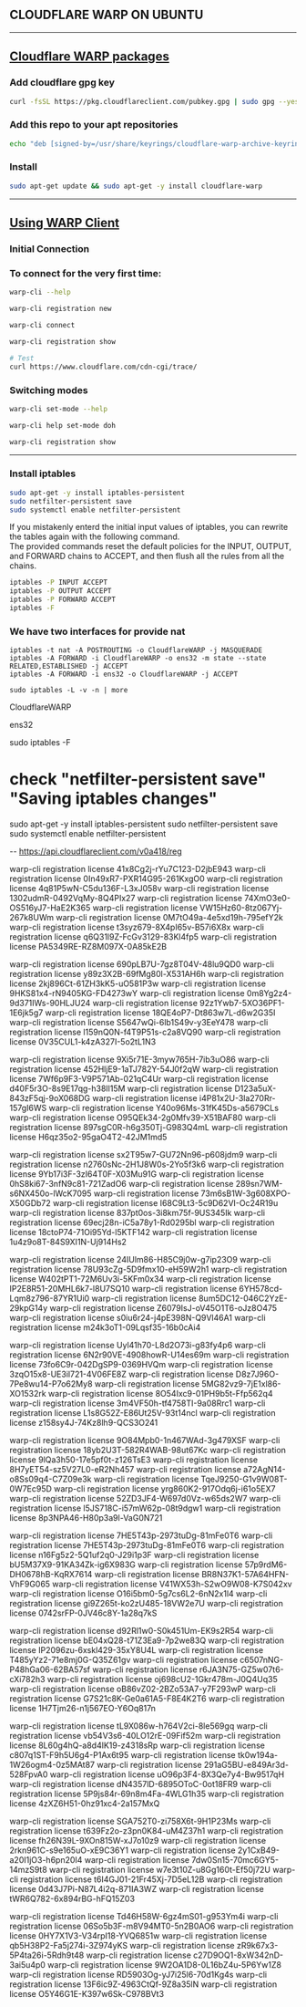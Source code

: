 ## CLOUDFLARE WARP ON UBUNTU

---
[Cloudflare WARP packages](https://pkg.cloudflareclient.com/#ubuntu])
---

### Add cloudflare gpg key
```bash
curl -fsSL https://pkg.cloudflareclient.com/pubkey.gpg | sudo gpg --yes --dearmor --output /usr/share/keyrings/cloudflare-warp-archive-keyring.gpg
```
### Add this repo to your apt repositories
```bash
echo "deb [signed-by=/usr/share/keyrings/cloudflare-warp-archive-keyring.gpg] https://pkg.cloudflareclient.com/ $(lsb_release -cs) main" | sudo tee /etc/apt/sources.list.d/cloudflare-client.list
```

### Install
```bash
sudo apt-get update && sudo apt-get -y install cloudflare-warp
```
---
[Using WARP Client](https://developers.cloudflare.com/warp-client/get-started/linux/)
---

### Initial Connection
### To connect for the very first time:

```bash
warp-cli --help

warp-cli registration new

warp-cli connect

warp-cli registration show

# Test
curl https://www.cloudflare.com/cdn-cgi/trace/
```

### Switching modes
```bash
warp-cli set-mode --help

warp-cli help set-mode doh

warp-cli registration show
```
---

### Install iptables
```bash
sudo apt-get -y install iptables-persistent
sudo netfilter-persistent save
sudo systemctl enable netfilter-persistent
```

If you mistakenly enterd the initial input values of iptables, you can rewrite the tables again with the following command.  
The provided commands reset the default policies for the INPUT, OUTPUT, and FORWARD chains to ACCEPT, and then flush all the rules from all the chains.

```bash
iptables -P INPUT ACCEPT
iptables -P OUTPUT ACCEPT
iptables -P FORWARD ACCEPT
iptables -F

```
### We have two interfaces for provide nat <CloudflareWARP and ens32>

```
iptables -t nat -A POSTROUTING -o CloudflareWARP -j MASQUERADE
iptables -A FORWARD -i CloudflareWARP -o ens32 -m state --state RELATED,ESTABLISHED -j ACCEPT
iptables -A FORWARD -i ens32 -o CloudflareWARP -j ACCEPT

sudo iptables -L -v -n | more
```


CloudflareWARP

ens32






sudo iptables -F


# check "netfilter-persistent save" "Saving iptables changes"
sudo apt-get -y install iptables-persistent
sudo netfilter-persistent save
sudo systemctl enable netfilter-persistent









--
https://api.cloudflareclient.com/v0a418/reg







warp-cli registration license 41x8Cg2j-rYu7C123-D2jbE943
warp-cli registration license 0In49xR7-PXR14G95-261KxgO0
warp-cli registration license 4q81P5wN-C5du136F-L3xJ058v
warp-cli registration license 1302udmR-0492VqMy-8Q4PIx27
warp-cli registration license 74XmO3e0-OS516yJ7-HaE2K365
warp-cli registration license VW15Hz60-8tz067Yj-267k8UWm
warp-cli registration license 0M7tO49a-4e5xd19h-795efY2k
warp-cli registration license t3syz679-8X4pI65v-B57i6X8x
warp-cli registration license q6Q31l9Z-FcGv3129-83Kl4fp5
warp-cli registration license PA5349RE-RZ8M097X-0A85kE2B

warp-cli registration license 690pLB7U-7gz8T04V-48lu9QD0
warp-cli registration license y89z3X2B-69fMg80l-X531AH6h
warp-cli registration license 2kj896Ct-61ZH3kK5-uO581P3w
warp-cli registration license 9HKS81x4-rN9405KG-FD4273wY
warp-cli registration license 0m8Yg2z4-9d371IWs-90HLJU24
warp-cli registration license 92z1Ywb7-5XO36PF1-1E6jk5g7
warp-cli registration license 18QE4oP7-Dt863w7L-d6w2G35I
warp-cli registration license S5647wQi-6lb1S49v-y3EeY478
warp-cli registration license l159nQ0N-f4T9P51s-c2a8VQ90
warp-cli registration license 0V35CUL1-k4zA327I-5o2tL1N3

warp-cli registration license 9Xi5r71E-3myw765H-7ib3uO86
warp-cli registration license 452HljE9-1aTJ782Y-54J0f2qW
warp-cli registration license 7Wf6p9F3-V9P571Ab-021qC4Ur
warp-cli registration license d40F5r3O-8s9E17qg-h38Il15M
warp-cli registration license D123a5uX-843zF5qj-9oX068DG
warp-cli registration license i4P81x2U-3la270Rr-157gI6WS
warp-cli registration license Y40o96Ms-31fK45Ds-a5679CLs
warp-cli registration license O95QEk34-2g0Mfv39-X51BAF80
warp-cli registration license 897sgC0R-h6g350Tj-G983Q4mL
warp-cli registration license H6qz35o2-95gaO4T2-42JM1md5

warp-cli registration license sx2T95w7-GU72Nn96-p608jdm9
warp-cli registration license n2760sNc-2H1J8W0s-2Yo5f3k6
warp-cli registration license 9Yb17i3F-3zI64T0F-X03Mu91G
warp-cli registration license 0hS8ki67-3nfN9c81-721ZadO6
warp-cli registration license 289sn7WM-s6NX450o-lWcK7095
warp-cli registration license 73m6sB1W-3g608XPO-X50GDb72
warp-cli registration license I68C9Lt3-5c9D62VI-Oc24R19u
warp-cli registration license 837pt0os-3i8km75f-9US345Ik
warp-cli registration license 69ecj28n-iC5a78y1-Rd0295bl
warp-cli registration license 18ctoP74-71Oi95Yd-l5KTF142
warp-cli registration license 1u4z9o8T-84S9XI1N-Uj914Hs2

warp-cli registration license 24IUlm86-H85C9j0w-g7ip23O9
warp-cli registration license 78U93cZg-5D9fmx10-eH59W2h1
warp-cli registration license W402tPT1-72M6Uv3i-5KFm0x34
warp-cli registration license IP2E8R51-20MHL6k7-l8U7SQ10
warp-cli registration license 6YH578cd-Lqm8z796-87YR1Ui0
warp-cli registration license 8um5DC12-046C2YzE-29kpG14y
warp-cli registration license Z6079IsJ-oV45O1T6-oJz8O475
warp-cli registration license s0iu6r24-j4pE398N-Q9Vl46A1
warp-cli registration license m24k3oT1-09Lqsf35-16b0cAi4


warp-cli registration license Uyl41h70-L8d2O73i-g83fy4p6
warp-cli registration license 6N2r90VE-4908howR-U14es69m
warp-cli registration license 73fo6C9r-042DgSP9-0369HVQm
warp-cli registration license 3zqO15x8-UE3il721-4V06FE8Z
warp-cli registration license D8z7J96O-7Pe8wu14-P7o62My8
warp-cli registration license 5MG82vz9-7jE1xl86-XO1532rk
warp-cli registration license 8O54Ixc9-01PH9b5t-Ffp562q4
warp-cli registration license 3m4VF50h-tf4758TI-9a08Rrc1
warp-cli registration license L1s8G52Z-E86Ut25V-93t14ncl
warp-cli registration license z158sy4J-74Kz8lh9-QCS3O241

warp-cli registration license 9O84Mpb0-1n467WAd-3g479XSF
warp-cli registration license 18yb2U3T-582R4WAB-98ut67Kc
warp-cli registration license 9lQa3h50-17e5pf0t-z126TsE3
warp-cli registration license 8H7yET54-sz5V27L0-eR2Nh457
warp-cli registration license a72AgN14-o8Ss09q4-C7Z09e3k
warp-cli registration license TqeJ9250-G1v9W08T-0W7Ec95D
warp-cli registration license yrg860K2-917Odq6j-i61o5EX7
warp-cli registration license 52ZD3JF4-W697d0Vz-w65ds2W7
warp-cli registration license l5JS718C-i57mW62p-08t9dgw1
warp-cli registration license 8p3NPA46-H80p3a9l-VaG0N721

warp-cli registration license 7HE5T43p-2973tuDg-81mFe0T6
warp-cli registration license 7HE5T43p-2973tuDg-81mFe0T6
warp-cli registration license n16Fg5z2-5Q1uf2q0-J29i1p3F
warp-cli registration license bU5M37X9-91KA34Zk-ig6X983G
warp-cli registration license 57p9rdM6-DH0678hB-KqRX7614
warp-cli registration license BR8N37K1-57A64HFN-VhF9G065
warp-cli registration license V41WX53h-S2wO9W08-K7S042xv
warp-cli registration license O16i5bm0-5g7cs6L2-6nN2x1l4
warp-cli registration license gi9Z265t-ko2zU485-18VW2e7U
warp-cli registration license 0742srFP-0JV46c8Y-1a28q7kS

warp-cli registration license d92Rl1w0-S0k451Um-EK9s2R54
warp-cli registration license bE04xQ28-t71Z3Ea9-7p2we83Q
warp-cli registration license IP2096zu-6xskl429-35xY8U4L
warp-cli registration license T485yYz2-71e8mj0G-Q35Z61gv
warp-cli registration license c6507nNG-P48hGa06-62BA57sf
warp-cli registration license r6JA3N75-GZ5w07t6-cXi782h3
warp-cli registration license oj698cU2-1Gkr478m-J0Q4Uq35
warp-cli registration license oB86vZ02-2BZo53A7-y7F293wP
warp-cli registration license G7S21c8K-Ge0a61A5-F8E4K2T6
warp-cli registration license 1H7Tjm26-n1j567EO-Y6Oq817n

warp-cli registration license tL9X086w-h764V2ci-8le569gq
warp-cli registration license vb54V3s6-40LO12rE-09Fif52m
warp-cli registration license 8L60g4hQ-a8d4lK19-z4318sRp
warp-cli registration license c807q1ST-F9h5U6g4-P1Ax6t95
warp-cli registration license tk0w194a-1W26ogm4-0z5MAt87
warp-cli registration license 291aG5BU-e849Ar3d-528FpvA0
warp-cli registration license uO96p3F4-8X3Qe7y4-Bw9517qH
warp-cli registration license dN4357lD-6895OToC-0ot18FR9
warp-cli registration license 5P9js84r-69n8m4Fa-4WLG1h35
warp-cli registration license 4zXZ6H51-0hz91xc4-2a157MxQ

warp-cli registration license SGA752T0-zi758X6t-9H1P23Ms
warp-cli registration license t639Fz2o-z3pn0K84-uM4Z37h1
warp-cli registration license fh26N39L-9XOn815W-xJ7o10z9
warp-cli registration license 2rkn961C-s9e165uO-xE9C36Y1
warp-cli registration license 2y1CxB49-a20I1jO3-h6pn20I4
warp-cli registration license 7dw0Sn15-70mc6GY5-14mzS9t8
warp-cli registration license w7e3t10Z-u8Gg160t-Ef50j72U
warp-cli registration license t6I4GJ01-21Fr45Xj-7D5eL12B
warp-cli registration license 0d43J7Pi-N87L4i2q-871IA3WZ
warp-cli registration license tWR6Q782-6x894rBG-hFQ15Z03

warp-cli registration license Td46H58W-6gz4mS01-g953Ym4i
warp-cli registration license 06So5b3F-m8V94MT0-5n2B0AO6
warp-cli registration license 0HY7X1V3-V34rpI18-YVQ6851w
warp-cli registration license qb5H38P2-Fa5j274i-3Z974yKS
warp-cli registration license zR9k67x3-5P4ta26i-5Rdh9t48
warp-cli registration license c27D9OQ1-8xW342nD-3ai5u4p0
warp-cli registration license 9W2OA1D8-0L16bZ4u-5P6Yw1Z8
warp-cli registration license RD5903Og-yJ7i25l6-70d1Kg4s
warp-cli registration license 13F6ic9Z-4963CtQf-9Z8a35lN
warp-cli registration license O5Y46G1E-K397w6Sk-C978BVt3

